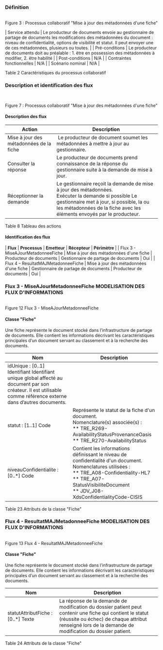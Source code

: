 ### Définition 

<object data="fonctionnel/fig_3.png" type="image/png"></object>
<br/>
Figure 3 : Processus collaboratif "Mise à jour des métadonnées d'une fiche"

| Service attendu | Le producteur de documents envoie au gestionnaire de partage de documents les modifications des métadonnées du document : niveau de confidentialité, options de visibilité et statut. Il peut envoyer une de ces métadonnées, plusieurs ou toutes. |
| Pré-conditions | Le producteur de documents doit au préalable : 1. être en possession des métadonnées à modifier, 2. être habilité |
| Post-conditions | N/A |
| Contraintes fonctionnelles | N/A |
| Scénario nominal | N/A |

Table 2 Caractéristiques du processus collaboratif


### Description et identification des flux


<object data="fonctionnel/fig_7.png" type="image/png"></object>
<br/>

Figure 7 : Processus collaboratif "Mise à jour des métadonnées d'une fiche"



#### Description des flux


| **Action** | **Description** |
| ------ | ------ |
| Mise à jour des métadonnées de la fiche | Le producteur de document soumet les métadonnées à mettre à jour au gestionnaire. |
| Consulter la réponse | Le producteur de documents prend connaissance de la réponse du gestionnaire suite à la demande de mise à jour. |
| Réceptionner la demande | Le gestionnaire reçoit la demande de mise à jour des métadonnées. <br/>Exécuter la demande si possible	Le gestionnaire met à jour, si possible, la ou les métadonnées de la fiche avec les éléments envoyés par le producteur. |

Table 8 Tableau des actions

#### Identification des flux


| **Flux** | **Processus** | **Emetteur** | **Récepteur** | **Périmètre** |
| Flux 3 - MiseAJourMetadonneeFiche | Mise à jour des métadonnées d'une fiche | Producteur de documents | Gestionnaire de partage de documents | Oui |
| Flux 4 – ResultatMAJMetadonneeFiche | Mise à jour des métadonnées d'une fiche | Gestionnaire de partage de documents | Producteur de documents | Oui |


### Flux 3 - MiseAJourMetadonneeFiche MODELISATION DES FLUX D'INFORMATIONS

<object data="fonctionnel/fig_12.png" type="image/png"></object>
<br/>
Figure 12 Flux 3 - MiseAJourMetadonneeFiche


#### Classe "Fiche"
Une fiche représente le document stocké dans l’infrastructure de partage de documents. Elle contient les informations décrivant les caractéristiques principales d’un document servant au classement et à la recherche des documents. 

| **Nom** | **Description** |
| ----- | ----- |
| idUnique : [0..1] Identifiant	Identifiant unique global affecté au document par son créateur. Il est utilisable comme référence externe dans d’autres documents.|
| statut : [1..1] Code | Représente le statut de la fiche d'un document.<br/>Nomenclature(s) associée(s) :<br/>** TRE_R269-AvailabilityStatusProvenanceOasis<br/>** TRE_R270-AvailabilityStatus |
| niveauConfidentialite : [0..*] Code | Contient les informations définissant le niveau de confidentialité d'un document.<br/>Nomenclatures utilisées :<br/>** TRE_A08-Confidentiality-HL7<br/>** TRE_A07-StatusVisibiliteDocument<br/>** JDV_J08-XdsConfidentialityCode-CISIS|

Table 23 Attributs de la classe "Fiche"

### Flux 4 - ResultatMAJMetadonneeFiche MODELISATION DES FLUX D'INFORMATIONS

<object data="fonctionnel/fig_13.png" type="image/png"></object>
<br/>
Figure 13 Flux 4 - ResultatMAJMetadonneeFiche

#### Classe "Fiche"
Une fiche représente le document stocké dans l’infrastructure de partage de documents. Elle contient les informations décrivant les caractéristiques principales d’un document servant au classement et à la recherche des documents. 

| **Nom** | **Description** |
| ----- | ----- |
| statutAttributFiche : [0..*] Texte | La réponse de la demande de modification du dossier patient peut contenir une fiche qui contient le statut (réussite ou échec) de chaque attribut renseigné lors de la demande de modification du dossier patient.|

Table 24 Attributs de la classe "Fiche"

